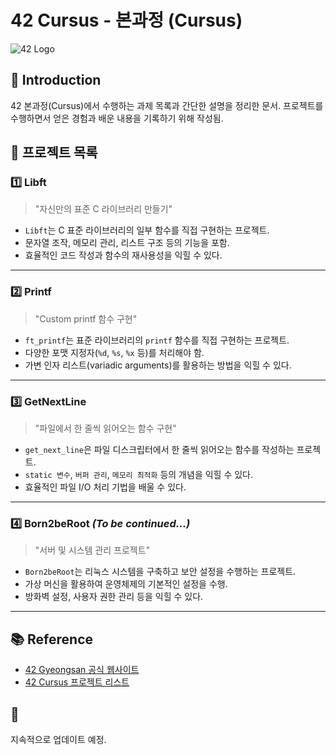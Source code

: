 # 42 Cursus - 본과정 (Cursus)

![42 Logo](https://upload.wikimedia.org/wikipedia/commons/8/8d/42_Logo.svg)

## 📌 Introduction
42 본과정(Cursus)에서 수행하는 과제 목록과 간단한 설명을 정리한 문서. 프로젝트를 수행하면서 얻은 경험과 배운 내용을 기록하기 위해 작성됨.

## 🚀 프로젝트 목록

### 1️⃣ Libft
> "자신만의 표준 C 라이브러리 만들기"

- `Libft`는 C 표준 라이브러리의 일부 함수를 직접 구현하는 프로젝트.
- 문자열 조작, 메모리 관리, 리스트 구조 등의 기능을 포함.
- 효율적인 코드 작성과 함수의 재사용성을 익힐 수 있다.

---

### 2️⃣ Printf
> "Custom printf 함수 구현"

- `ft_printf`는 표준 라이브러리의 `printf` 함수를 직접 구현하는 프로젝트.
- 다양한 포맷 지정자(`%d`, `%s`, `%x` 등)를 처리해야 함.
- 가변 인자 리스트(variadic arguments)를 활용하는 방법을 익힐 수 있다.

---

### 3️⃣ GetNextLine
> "파일에서 한 줄씩 읽어오는 함수 구현"

- `get_next_line`은 파일 디스크립터에서 한 줄씩 읽어오는 함수를 작성하는 프로젝트.
- `static 변수`, `버퍼 관리`, `메모리 최적화` 등의 개념을 익힐 수 있다.
- 효율적인 파일 I/O 처리 기법을 배울 수 있다.

---

### 4️⃣ Born2beRoot *(To be continued...)*
> "서버 및 시스템 관리 프로젝트"

- `Born2beRoot`는 리눅스 시스템을 구축하고 보안 설정을 수행하는 프로젝트.
- 가상 머신을 활용하여 운영체제의 기본적인 설정을 수행.
- 방화벽 설정, 사용자 권한 관리 등을 익힐 수 있다.

---

## 📚 Reference
- [42 Gyeongsan 공식 웹사이트](https://42gyeongsan.kr/)
- [42 Cursus 프로젝트 리스트](https://github.com/42School)

## 📌
지속적으로 업데이트 예정.
